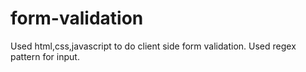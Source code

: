 # form-validation
Used html,css,javascript to do client side form validation. Used regex pattern for input.
